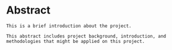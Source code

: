 # Abstract 

    This is a brief introduction about the project. 
    
    This abstract includes project background, introduction, and methodologies that might be applied on this project.

